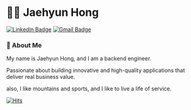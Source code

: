 # :man_technologist: Jaehyun Hong
[![Linkedin Badge](https://img.shields.io/badge/linkedin-blue?style=for-the-badge&logo=Linkedin&logoColor=white&link=https://www.linkedin.com/in/jaehyun-hong-04bb55200/)](https://www.linkedin.com/in/jaehyun-hong-04bb55200/)
[![Gmail Badge](https://img.shields.io/badge/gmail-c14438?style=for-the-badge&logo=Gmail&logoColor=white&link=mailto:hongjae30@gmail.com)](mailto:hongjae30@gmail.com)


### 📖 About Me
My name is Jaehyun Hong, and I am a backend engineer.

Passionate about building innovative and high-quality applications that deliver real business value.

also, I like mountains and sports, and I like to live a life of service.

[![Hits](https://hits.seeyoufarm.com/api/count/incr/badge.svg?url=https%3A%2F%2Fgithub.com%2Fmakepado%2Fhit-counter&count_bg=%2379C83D&title_bg=%23555555&icon=&icon_color=%23E7E7E7&title=hits&edge_flat=false)](https://hits.seeyoufarm.com)

